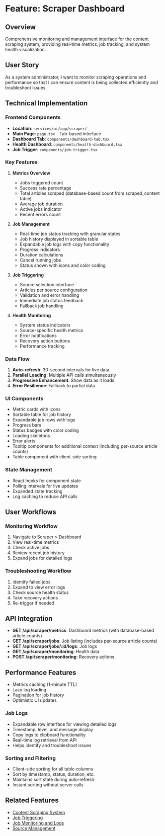 # Feature: Scraper Dashboard

## Overview
Comprehensive monitoring and management interface for the content scraping system, providing real-time metrics, job tracking, and system health visualization.

## User Story
As a system administrator, I want to monitor scraping operations and performance so that I can ensure content is being collected efficiently and troubleshoot issues.

## Technical Implementation

### Frontend Components
- **Location**: `services/ui/app/scraper/`
- **Main Page**: `page.tsx` - Tab-based interface
- **Dashboard Tab**: `components/dashboard-tab.tsx`
- **Health Dashboard**: `components/health-dashboard.tsx`
- **Job Trigger**: `components/job-trigger.tsx`

### Key Features

1. **Metrics Overview**
   - Jobs triggered count
   - Success rate percentage
   - Total articles scraped (database-based count from scraped_content table)
   - Average job duration
   - Active jobs indicator
   - Recent errors count

2. **Job Management**
   - Real-time job status tracking with granular states
   - Job history displayed in sortable table
   - Expandable job logs with copy functionality
   - Progress indicators
   - Duration calculations
   - Cancel running jobs
   - Status shown with icons and color coding

3. **Job Triggering**
   - Source selection interface
   - Articles per source configuration
   - Validation and error handling
   - Immediate job status feedback
   - Fallback job handling

4. **Health Monitoring**
   - System status indicators
   - Source-specific health metrics
   - Error notifications
   - Recovery action buttons
   - Performance tracking

### Data Flow
1. **Auto-refresh**: 30-second intervals for live data
2. **Parallel Loading**: Multiple API calls simultaneously
3. **Progressive Enhancement**: Show data as it loads
4. **Error Resilience**: Fallback to partial data

### UI Components
- Metric cards with icons
- Sortable table for job history
- Expandable job rows with logs
- Progress bars
- Status badges with color coding
- Loading skeletons
- Error alerts
- Tooltip components for additional context (including per-source article counts)
- Table component with client-side sorting

### State Management
- React hooks for component state
- Polling intervals for live updates
- Expanded state tracking
- Log caching to reduce API calls

## User Workflows

### Monitoring Workflow
1. Navigate to Scraper > Dashboard
2. View real-time metrics
3. Check active jobs
4. Review recent job history
5. Expand jobs for detailed logs

### Troubleshooting Workflow
1. Identify failed jobs
2. Expand to view error logs
3. Check source health status
4. Take recovery actions
5. Re-trigger if needed

## API Integration
- **GET /api/scraper/metrics**: Dashboard metrics (with database-based article counts)
- **GET /api/scraper/jobs**: Job listing (includes per-source article counts)
- **GET /api/scraper/jobs/:id/logs**: Job logs
- **GET /api/scraper/monitoring**: Health data
- **POST /api/scraper/monitoring**: Recovery actions

## Performance Features
- Metrics caching (1-minute TTL)
- Lazy log loading
- Pagination for job history
- Optimistic UI updates

### Job Logs
- Expandable row interface for viewing detailed logs
- Timestamp, level, and message display
- Copy logs to clipboard functionality
- Real-time log retrieval from API
- Helps identify and troubleshoot issues

### Sorting and Filtering
- Client-side sorting for all table columns
- Sort by timestamp, status, duration, etc.
- Maintains sort state during auto-refresh
- Instant sorting without server calls

## Related Features
- [Content Scraping System](./03-content-scraping.md)
- [Job Triggering](./04a-job-triggering.md)
- [Job Monitoring and Logs](./04b-job-monitoring.md)
- [Source Management](./05-source-management.md) 